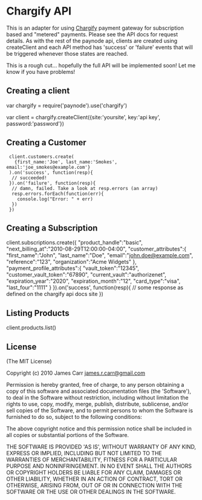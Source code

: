 # Chargify API
This is an adapter for using [Chargify](http://www.chargify.com) payment gateway for subscription based and "metered" payments. Please see the API docs for request details.
As with the rest of the paynode api, clients are created using createClient and each API method has 'success' or 'failure' events that will be triggered whenever those
states are reached.

This is a rough cut... hopefully the full API will be implemented soon! Let me know if you have problems!


## Creating a client
  var chargify = require('paynode').use('chargify')

  var client = chargify.createClient({site:'yoursite', key:'api key', password:'password'})

## Creating a Customer
     client.customers.create(
       {first_name:'Joe', last_name:'Smokes', email:'joe_smokes@example.com'}
     ).on('success', function(resp){
      // succeeded!
     }).on('failure', function(resp){
      // damn, failed. Take a look at resp.errors (an array)
      resp.errors.forEach(function(err){  
        console.log("Error: " + err)
      })
     })

## Creating a Subscription
   client.subscriptions.create({
    "product_handle":"basic",
    "next_billing_at":"2010-08-29T12:00:00-04:00",
    "customer_attributes":{
      "first_name":"John",
      "last_name":"Doe",
      "email":"john.doe@example.com",
      "reference":"123",
      "organization":"Acme Widgets"
    },
    "payment_profile_attributes":{
      "vault_token":"12345",
      "customer_vault_token":"67890",
      "current_vault":"authorizenet",
      "expiration_year":"2020",
      "expiration_month":"12",
      "card_type":"visa",
      "last_four":"1111"
     }
   }).on('success', function(resp){
    // some response as defined on the chargify api docs site
   })


## Listing Products
  client.products.list()
## License 

(The MIT License)

Copyright (c) 2010 James Carr <james.r.carr@gmail.com>

Permission is hereby granted, free of charge, to any person obtaining
a copy of this software and associated documentation files (the
'Software'), to deal in the Software without restriction, including
without limitation the rights to use, copy, modify, merge, publish,
distribute, sublicense, and/or sell copies of the Software, and to
permit persons to whom the Software is furnished to do so, subject to
the following conditions:

The above copyright notice and this permission notice shall be
included in all copies or substantial portions of the Software.

THE SOFTWARE IS PROVIDED 'AS IS', WITHOUT WARRANTY OF ANY KIND,
EXPRESS OR IMPLIED, INCLUDING BUT NOT LIMITED TO THE WARRANTIES OF
MERCHANTABILITY, FITNESS FOR A PARTICULAR PURPOSE AND NONINFRINGEMENT.
IN NO EVENT SHALL THE AUTHORS OR COPYRIGHT HOLDERS BE LIABLE FOR ANY
CLAIM, DAMAGES OR OTHER LIABILITY, WHETHER IN AN ACTION OF CONTRACT,
TORT OR OTHERWISE, ARISING FROM, OUT OF OR IN CONNECTION WITH THE
SOFTWARE OR THE USE OR OTHER DEALINGS IN THE SOFTWARE.


